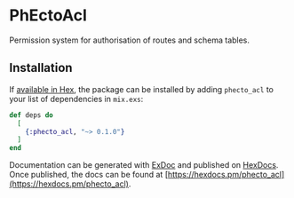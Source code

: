 # PhEctoAcl

Permission system for authorisation of routes and schema tables.

## Installation

If [available in Hex](https://hex.pm/docs/publish), the package can be installed
by adding `phecto_acl` to your list of dependencies in `mix.exs`:

```elixir
def deps do
  [
    {:phecto_acl, "~> 0.1.0"}
  ]
end
```

Documentation can be generated with [ExDoc](https://github.com/elixir-lang/ex_doc)
and published on [HexDocs](https://hexdocs.pm). Once published, the docs can
be found at [https://hexdocs.pm/phecto_acl](https://hexdocs.pm/phecto_acl).
